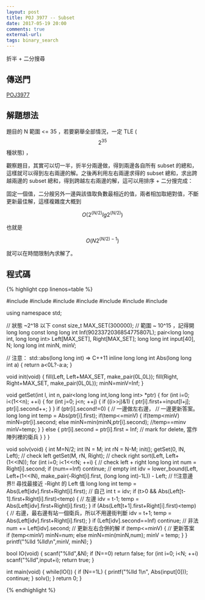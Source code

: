 ```yaml
---
layout: post
title: POJ 3977 -- Subset
date: 2017-05-19 20:00
comments: true
external-url:
tags: binary_search
---
```


折半 + 二分搜尋

## 傳送門

[POJ3977](http://poj.org/problem?id=3977)

## 解題想法

題目的 N 範圍 <= 35 ，若要窮舉全部情況，一定 TLE ($$2^{35}$$種狀態) ，

觀察題目，其實可以切一半，折半分兩邊做，得到兩邊各自所有 subset 的總和，這樣就可以得到左右兩邊的解。之後再利用左右兩邊求得的 subset 總和，求出跨越兩邊的 subset 總和，得到跨越左右兩邊的解，這可以用排序 + 二分搜完成：

固定一個值，二分艘另外一邊與該值取負數最相近的值，兩者相加取絕對值，不斷更新最佳解，這樣複雜度大概到 

$$O(2^{(N/2)} lg 2^{(N/2)})$$ 

也就是

$$O(N 2^{(N/2)-1})$$ 

就可以在時間限制內求解了。

## 程式碼

{% highlight cpp linenos=table %}

#include <iostream>
#include <string>
#include <algorithm>
#include <functional>
#include <cstdio>
#include <cstdlib>
#include <cstring>

using namespace std;

// 狀態 ~2^18 以下
const size_t MAX_SET(300000);
// 範圍 ~ 10^15 ，記得開 long long
const long long int Inf(9023372036854775807L);
pair<long long int, long long int> Left[MAX_SET], Right[MAX_SET];
long long int input[40], N;
long long int minN, minV;

// 注意： std::abs(long long int) => C++11
inline long long int Abs(long long int a) {
    return a<0L?-a:a;
}

void init(void) {
    fill(Left, Left+MAX_SET, make_pair(0L,0L));
    fill(Right, Right+MAX_SET, make_pair(0L,0L));
    minN=minV=Inf;
}

void getSet(int l, int n, pair<long long int,long long int> *ptr) {
    for (int i=0; i<(1<<n); ++i) {
        for (int j=0; j<n; ++j) {
            if ((i>>j)&1) {
                ptr[i].first+=input[l+j];
                ptr[i].second++;
            }
        }
        if (ptr[i].second!=0) {
            // 一邊做左右邊，
            // 一邊更新答案。
            long long int temp = Abs(ptr[i].first);
            if(temp<=minV) {
                if(temp<minV) minN=ptr[i].second;
                else minN=min(minN,ptr[i].second); //temp==minv
                minV=temp;
            }
        } else {
            ptr[i].second  = ptr[i].first = Inf; // mark for delete, 當作陣列裡的衛兵
        }
    }
}

void solv(void) {
    int M=N/2;
    int lN = M;
    int rN = N-M;
    init();
    getSet(0, lN, Left); // check left
    getSet(M, rN, Right); // check right
    sort(Left, Left+(1<<lN));
    for (int i=0; i<1<<rN; ++i) { // check left + right
        long long int num = Right[i].second;
        if (num==Inf) continue; // empty
        int idv = lower_bound(Left, Left+(1<<lN), make_pair(-Right[i].first, (long long int)-1L)) - Left;
        // !!注意邊界!! 尋找最接近 -Right 的 Left 值
        long long int temp = Abs(Left[idv].first+Right[i].first); // 自己
        int t = idv;
        if (t>0 && Abs(Left[t-1].first+Right[i].first)<temp) { // 左邊
            idv = t-1;
            temp = Abs(Left[idv].first+Right[i].first);
        }
        if (Abs(Left[t+1].first+Right[i].first)<temp) { // 右邊，最右邊有站一個衛兵，所以不用邊街判斷
            idv = t+1;
            temp = Abs(Left[idv].first+Right[i].first);
        }
        if (Left[idv].second==Inf) continue; // 非法
        num += Left[idv].second; // 更新左右合併的解
        if (temp<=minV) { // 更新答案
            if (temp<minV) minN=num;
            else minN=min(minN,num);
            minV = temp;
        }
    }
    printf("%lld %lld\n",minV, minN);
}

bool IO(void) {
    scanf("%lld",&N);
    if (N==0) return false;
    for (int i=0; i<N; ++i) scanf("%lld",input+i);
    return true;
}

int main(void) {
    while(IO()) {
        if (N==1L) {
            printf("%lld 1\n", Abs(input[0]));
            continue;
        }
        solv();
    }
    return 0;
}


{% endhighlight %}

